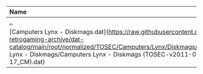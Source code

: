 |Name|Size|
|:---|---:|
|[..](../index.html)|DIR|
|[Camputers Lynx - Diskmags.dat](https://raw.githubusercontent.com/open-retrogaming-archive/dat-catalog/main/root/normalized/TOSEC/Camputers/Lynx/Diskmags/Camputers Lynx - Diskmags/Camputers Lynx - Diskmags (TOSEC-v2011-05-17_CM).dat)|921|

